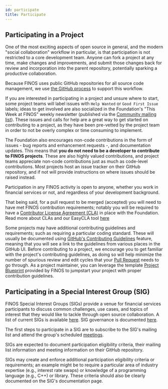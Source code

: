 ```yaml
---
id: participate
title: Participate
---
```


## Participating in a Project
One of the most exciting aspects of open source in general, and the modern "social collaboration" workflow in particular, is that participation is not restricted to a core development team.  Anyone can fork a project at any time, make changes and improvements, and submit those changes back for review and incorporation into the parent repository, potentially sparking a productive collaboration.

Because FINOS uses public GitHub repositories for all source code management, we use [the GitHub process](https://guides.github.com/activities/forking) to support this workflow.

If you are interested in participating in a project and unsure where to start, some project teams will label issues with `Help Wanted` or `Good First Issue` labels; ideas to get involved are also socialized in the Foundation's "This Week at FINOS" weekly newsletter (published via the [Community mailing list](https://groups.google.com/a/finos.org/g/community)). These issues and calls for help are a great way to get started on contributing to a project, as they have been pre-vetted by the project team in order to not be overly complex or time consuming to implement.

The Foundation also encourages non-code contributions in the form of issues - bug reports and enhancement requests -, and documentation updates. This means that **you do not need to be a developer to contribute to FINOS projects**. These are also highly valued contributions, and project teams appreciate non-code contributions just as much as code-level contributions.  Most projects host an issue tracker on their GitHub repository, and if not will provide instructions on where issues should be raised instead.

Participation in any FINOS activity is open to anyone, whether you work in financial services or not, and regardless of your development background.

That being said, for a pull request to be merged (accepted) you will need to have met FINOS contribution requirements; notably you will be required to have a [Contributor License Agreement (CLA)](https://github.com/finos/community/blob/master/docs/governance/Software-Projects/EasyCLA.md) in place with the Foundation. Read more about CLAs and our EasyCLA tool [here](https://github.com/finos/community/blob/master/docs/governance/Software-Projects/EasyCLA.md.) 

Some projects may have additional contributing guidelines and requirements; such as requiring a particular coding standard. These will usually be documented using [GitHub's Contributing Guidelines](https://help.github.com/articles/setting-guidelines-for-repository-contributors/) feature, meaning that you will see a link to the guidelines from various places in the GitHub UI. Before contributing to a project, we encourage you to get familiar with the project's contributing guidelines, as doing so will help minimize the number of spurious review and edit cycles that your [Pull Request](https://docs.github.com/en/pull-requests/collaborating-with-pull-requests/proposing-changes-to-your-work-with-pull-requests/about-pull-requests) needs to go through. As a project maintainer, you can leverage the template [Project Blueprint](https://github.com/finos/software-project-blueprint) provided by FINOS to jumpstart your project with proper contribution guidelines.

## Participating in a Special Interest Group (SIG)
FINOS Special Interest Groups (SIGs) provide a venue for financial services participants to discuss common challenges, use cases, and topics of interest that they would like to tackle through open source collaboration. A list of current SIGs is available [here](https://github.com/finos/community/tree/master/governance/special-interest-groups). SIG governance is documented [here](https://github.com/finos/community/tree/master/governance#special-interest-groups).

The first steps to participate in a SIG are to subscribe to the SIG's mailing list and attend the group's scheduled [meetings](https://calendar.google.com/calendar/u/0/embed?src=finos.org_fac8mo1rfc6ehscg0d80fi8jig@group.calendar.google.com&ctz=America/New_York).

SIGs are expected to document participation eligibility criteria, their mailing list information and meeting information on their GitHub repository.

SIGs may create and enforce additional participation eligibility criteria or requirements; an example might be to require a particular area of industry expertise (e.g., interest rate swaps) or knowledge of a programming language (e.g., C++) or library. These criteria should also be clearly documented on the SIG's documentation page.
